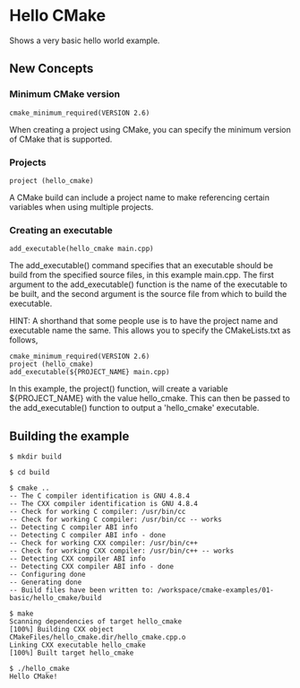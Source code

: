 # Hello CMake

Shows a very basic hello world example.

## New Concepts

### Minimum CMake version

```
cmake_minimum_required(VERSION 2.6)
```

When creating a project using CMake, you can specify the minimum version of CMake that is supported. 


### Projects

```
project (hello_cmake)
```

A CMake build can include a project name to make referencing certain variables when using multiple projects.

### Creating an executable

```
add_executable(hello_cmake main.cpp)
```

The add_executable() command specifies that an executable should be build from the specified source files, in this example main.cpp. The first argument to the add_executable() function is the name of the executable to be built, and the second argument is the source file from which to build the executable.

HINT: A shorthand that some people use is to have the project name and executable name the same. This allows you to specify the CMakeLists.txt as follows,
 
```
cmake_minimum_required(VERSION 2.6)
project (hello_cmake)
add_executable(${PROJECT_NAME} main.cpp)
```

In this example, the project() function, will create a variable ${PROJECT_NAME} with the value hello_cmake. This can then be passed to the add_executable() function to output a 'hello_cmake' executable.

## Building the example

```
$ mkdir build

$ cd build

$ cmake ..
-- The C compiler identification is GNU 4.8.4
-- The CXX compiler identification is GNU 4.8.4
-- Check for working C compiler: /usr/bin/cc
-- Check for working C compiler: /usr/bin/cc -- works
-- Detecting C compiler ABI info
-- Detecting C compiler ABI info - done
-- Check for working CXX compiler: /usr/bin/c++
-- Check for working CXX compiler: /usr/bin/c++ -- works
-- Detecting CXX compiler ABI info
-- Detecting CXX compiler ABI info - done
-- Configuring done
-- Generating done
-- Build files have been written to: /workspace/cmake-examples/01-basic/hello_cmake/build

$ make
Scanning dependencies of target hello_cmake
[100%] Building CXX object CMakeFiles/hello_cmake.dir/hello_cmake.cpp.o
Linking CXX executable hello_cmake
[100%] Built target hello_cmake

$ ./hello_cmake 
Hello CMake!
```

